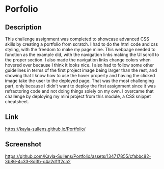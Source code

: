 # Porfolio

## Description

This challenge assignment was completed to showcase advanced CSS skills by creating a portfolio from scratch. I had to do the html code and css styling, with the freedom to make my page mine. This webpage needed to function as the example did, with the navigation links making the UI scroll to the proper section. I also made the navigation links change colors when hovered over because I think it looks nice. I also had to follow some other guidelines in terms of the first project image being larger than the rest, and showing that I know how to use the hover property and having the clicked image take the user to the deployed page. That was the most challenging part, only because I didn't want to deploy the first assignment since it was refractoring code and not doing things solely on my own. I overcame that challenge by deploying my mini project from this module, a CSS snippet cheatsheet. 

## Link

https://kayla-sullens.github.io/Portfolio/

## Screenshot

https://github.com/Kayla-Sullens/Portfolio/assets/134717855/cfabbc82-3b86-4c33-8d3b-c4a2d1ff2ca2
